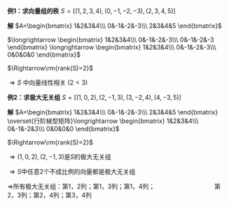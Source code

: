 **例1：求向量组的秩**
$S=[(1,2,3,4),(0,-1,-2,-3),(2,3,4,5)]$

**解**
$A=\begin{bmatrix}
1&2&3&4\\\ 
0&-1&-2&-3\\\ 
2&3&4&5
\end{bmatrix}$

$\longrightarrow
\begin{bmatrix}
1&2&3&4\\\ 
0&-1&-2&-3\\\ 
0&-1&-2&-3
\end{bmatrix}
\longrightarrow
\begin{bmatrix}
1&2&3&4\\\ 
0&-1&-2&-3\\\ 
0&0&0&0
\end{bmatrix}$

$\Rightarrow\rm{rank(S)=2}$

$\Rightarrow S$ 中向量线性相关 ($2<3$)

**例2：求极大无关组**
$S=[(1,0,2),(2,-1,3),(3,-2,4),(4,-3,5)]$

**解**
$A=\begin{bmatrix}
1&2&3&4\\\ 
0&-1&-2&-3\\\ 
2&3&4&5
\end{bmatrix}
\overset{行阶梯型矩阵}\longrightarrow
\begin{bmatrix}
1&2&3&4\\\ 
0&-1&-2&3\\\ 
0&0&0&0
\end{bmatrix}$

$\Rightarrow\rm{rank(S)=2}$

$\Rightarrow(1,0,2),(2,-1,3)$是$S$的极大无关组

$\Rightarrow S$中任意2个不成比例的向量都是极大无关组

$\Rightarrow$所有极大无关组：第1，2列；第1，3列；第1，4列；
$\quad\quad\quad\quad\quad\quad\quad\quad$第2，3列；第2，4列；第3，4列


